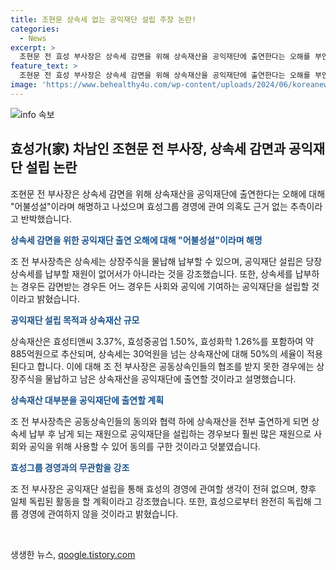 ```yaml
---
title: 조현문 상속세 없는 공익재단 설립 주장 논란!
categories:
  - News
excerpt: >
  조현문 전 효성 부사장은 상속세 감면을 위해 상속재산을 공익재단에 출연한다는 오해를 부인하고, 효성그룹 경영에 관여할 의도가 없다고 밝혔다. 실제로 상속세를 납부하기 부담스러울 경우 상장주식을 물납하고, 공익재단 설립을 제안한 것은 공익에 기여하고자 하는 의지로 설명했다. 또한, 공익재단을 통해 사회와 공익에 기여하며 독립적인 활동을 할 계획이며, 이에 대한 공동상속인들의 동의가 필요하며 신속한 회신을 요청했다. 더불어 특수관계인으로 묶이지 않을 계획이고, 효성그룹 경영에서 독립될 수 있도록 계열 지분 정리 제안을 하고 있다.  
feature_text: >
  조현문 전 효성 부사장은 상속세 감면을 위해 상속재산을 공익재단에 출연한다는 오해를 부인하고, 효성그룹 경영에 관여할 의도가 없다고 밝혔다. 실제로 상속세를 납부하기 부담스러울 경우 상장주식을 물납하고, 공익재단 설립을 제안한 것은 공익에 기여하고자 하는 의지로 설명했다. 또한, 공익재단을 통해 사회와 공익에 기여하며 독립적인 활동을 할 계획이며, 이에 대한 공동상속인들의 동의가 필요하며 신속한 회신을 요청했다. 더불어 특수관계인으로 묶이지 않을 계획이고, 효성그룹 경영에서 독립될 수 있도록 계열 지분 정리 제안을 하고 있다.  
image: 'https://www.behealthy4u.com/wp-content/uploads/2024/06/koreanews.jpg'
---
```


<p><img src="https://www.behealthy4u.com/wp-content/uploads/2024/06/koreanews.jpg" alt="info 속보" /></p>

<h2 data-ke-size="size26">효성가(家) 차남인 조현문 전 부사장, 상속세 감면과 공익재단 설립 논란</h2>

<p>조현문 전 부사장은 상속세 감면을 위해 상속재산을 공익재단에 출연한다는 오해에 대해 "어불성설"이라며 해명하고 나섰으며 효성그룹 경영에 관여 의혹도 근거 없는 추측이라고 반박했습니다.</p>

<p data-ke-size="size16"><b><span style="color: #1a5490;">상속세 감면을 위한 공익재단 출연 오해에 대해 "어불성설"이라며 해명</span></b></p>

<p>조 전 부사장측은 상속세는 상장주식을 물납해 납부할 수 있으며, 공익재단 설립은 당장 상속세를 납부할 재원이 없어서가 아니라는 것을 강조했습니다. 또한, 상속세를 납부하는 경우든 감면받는 경우든 어느 경우든 사회와 공익에 기여하는 공익재단을 설립할 것이라고 밝혔습니다.</p>

<p data-ke-size="size16"><b><span style="color: #1a5490;">공익재단 설립 목적과 상속재산 규모</span></b></p>

<p>상속재산은 효성티앤씨 3.37%, 효성중공업 1.50%, 효성화학 1.26%를 포함하여 약 885억원으로 추산되며, 상속세는 30억원을 넘는 상속재산에 대해 50%의 세율이 적용된다고 합니다. 이에 대해 조 전 부사장은 공동상속인들의 협조를 받지 못한 경우에는 상장주식을 물납하고 남은 상속재산을 공익재단에 출연할 것이라고 설명했습니다.</p>

<p data-ke-size="size16"><b><span style="color: #1a5490;">상속재산 대부분을 공익재단에 출연할 계획</span></b></p>

<p>조 전 부사장측은 공동상속인들의 동의와 협력 하에 상속재산을 전부 출연하게 되면 상속세 납부 후 남게 되는 재원으로 공익재단을 설립하는 경우보다 훨씬 많은 재원으로 사회와 공익을 위해 사용할 수 있어 동의를 구한 것이라고 덧붙였습니다.</p>

<p data-ke-size="size16"><b><span style="color: #1a5490;">효성그룹 경영과의 무관함을 강조</span></b></p>

<p>조 전 부사장은 공익재단 설립을 통해 효성의 경영에 관여할 생각이 전혀 없으며, 향후 일체 독립된 활동을 할 계획이라고 강조했습니다. 또한, 효성으로부터 완전히 독립해 그룹 경영에 관여하지 않을 것이라고 밝혔습니다.</p>

<p data-ke-size="size16">&nbsp;</p>
생생한 뉴스, <a href="https://qoogle.tistory.com" rel="dofollow">qoogle.tistory.com</a>


